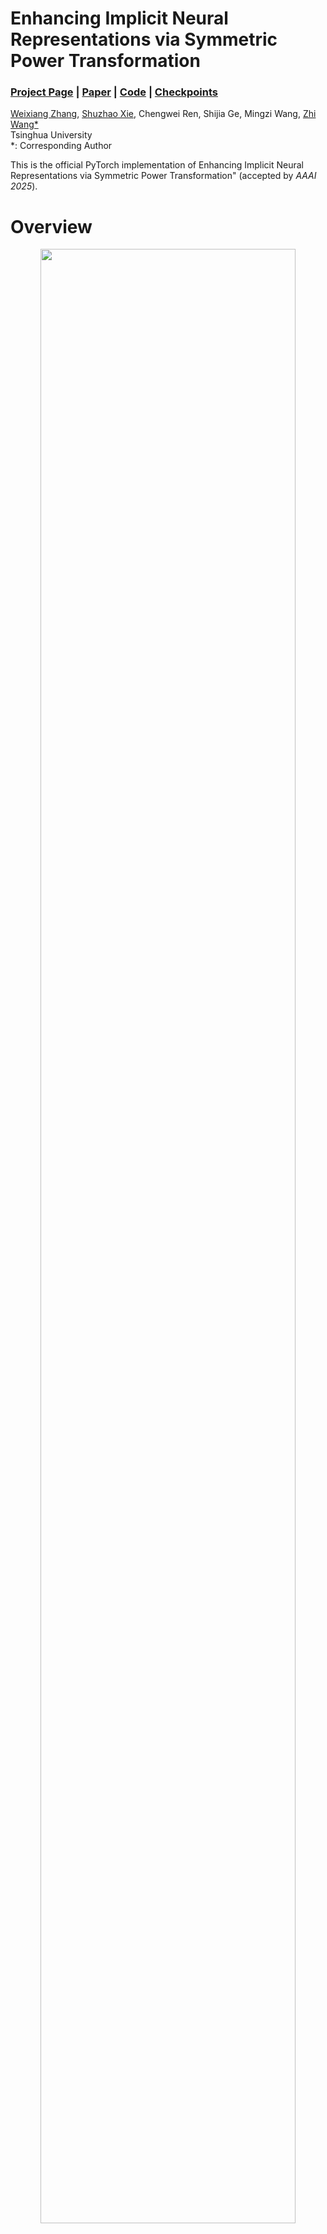 # Enhancing Implicit Neural Representations via Symmetric Power Transformation

### [Project Page](https://weixiang-zhang.github.io/proj-symtrans/) | [Paper](https://arxiv.org/abs/2412.09213) | [Code](https://github.com/zwx-open/Symmetric-Power-Transformation-INR) | [Checkpoints](https://drive.google.com/drive/folders/1VMtc84T4UsgoAluNKtOg-qoJXb1Z27q0?usp=drive_link)

[Weixiang Zhang](https://weixiang-zhang.github.io/),
[Shuzhao Xie](https://shuzhaoxie.github.io/),
Chengwei Ren,
Shijia Ge,
Mingzi Wang,
[Zhi Wang*](http://pages.mmlab.top/)<br>
Tsinghua University \
\*: Corresponding Author

This is the official PyTorch implementation of Enhancing Implicit Neural Representations via Symmetric Power Transformation" (accepted by *AAAI 2025*).

# Overview
<p align="center">
  <img src="./assets/intro.png" style="width:90%;">
</p>

**Abstract.** We propose **symmetric power transformation** to enhance the capacity of Implicit Neural Representation (INR) from the perspective of data transformation. Unlike prior work utilizing random permutation or index rearrangement, our method features a reversible operation that does not require additional storage consumption. Specifically, we first investigate the characteristics of data that can benefit the training of INR, proposing the Range-Defined Symmetric Hypothesis, which posits that specific range and symmetry can improve the expressive ability of INR. Based on this hypothesis, we propose a nonlinear symmetric power transformation to achieve both range-defined and symmetric properties simultaneously. We use the power coefficient to redistribute data to approximate symmetry within the target range. To improve the robustness of the transformation, we further design deviation-aware calibration and adaptive soft boundary to address issues of extreme deviation boosting and continuity breaking. Extensive
experiments are conducted to verify the performance of the proposed method, demonstrating that our transformation can reliably improve INR compared with other data transformations. We also conduct 1D audio, 2D image and 3D video fitting tasks to demonstrate the effectiveness and applicability of our method.


# Quick Start
## Clone Repository
```shell
git clone https://github.com/zwx-open/Symmetric-Power-Transformation-INR.git
cd Symmetric-Power-Transformation-INR
```
## Enviroment Setup
todo;

> **Tested Enviroments**: 
</br> - Ubuntu 20.04 with PyTorch 1.12.1 & CUDA 11.3.1 on RTX 3090

## Run Demo
> Demo: Fit `DIV2K/test/00.png` with SIREN + Sym-power-trans (5k epochs; ~5minutes)
```shell
python run.py 
```


# High Level Structure
```
├── assets
│   └── intro.png
├── components
│   ├── lpips.py
│   ├── ssim.py
│   ├── ssim_.py
│   └── transform.py ## The implementaion of Symm-Power-Trans
├── config.py ## The config of different experimental settings 
├── data
│   ├── div2k
│   ├── Kodak
│   ├── libri_test_clean_121726
│   └── text
├── main.py
├── manager.py ## Manage arguments under different experimental settings
├── models.py ## Backbones of INR
├── opt.py  ## Arugment parser
├── README.md
├── run.py ## Run this file
├── trainer
│   ├── base_trainer.py
│   ├── img_trainer.py  
└── util
    ├── io.py
    ├── logger.py
    ├── misc.py
    ├── recorder.py
    └── tensorboard.py
```

# Code Execution
## How to run experiments in this repo? 
Please update code in `run.py` (~line 62) to run different experiments:
The defualt is running demo (exp_000):
```py
if __name__ == "__main__":

    exp = "000"
    param_sets = PAMRAM_SET[exp]
    gpu_list = [i for i in range(len(param_sets))]
    
    run_tasks(exp, param_sets, gpu_list)
```
For example, if you want to run experment 001, you can update it with `exp = "001"`. Moreover, feel free to allocate tasks for different gpu:
```py
if __name__ == "__main__":

    exp = "001"
    param_sets = PAMRAM_SET[exp]
    gpu_list = [3, 0] # assert len(param_sets) == len(gpu_list)
    
    run_tasks(exp, param_sets, gpu_list)
```
## How to set different tasks \& paramters?
For example, if you want to run *sym_power* and *01_norm* in `exp_001`, please update `config.py` with:

```python
PAMRAM_SET["001"] = (
            "01_norm",
            # "z_score",

            #"gamma_0.5",
            #"gamma_2.0",

            # "scale_0.5",
            # "scale_1.0",
            # "scale_2.0",

            # "inverse",
            # "rpp"
            # "box_cox",
            
            "sym_power",          
        )
```
## How to register new task?
Feel free to register new experiment by adding new key in `config.py`:
```python
PAMRAM_SET["999"] = (
            "xxx1",
            "xxx2",        
        )
```
and define corresponding function in `manager.py`:
```python
def _set_exp_999(self, param_set):
    if param_set == "xxx1":
        self.p.xxx = xxx1
    elif param_set == "xxx2":
        self.p.xxx = xxx2
```

## More Flexible Way
If you prefer a more flexible way to run this code, please refer to `debug.py`:
```py
'''flexiblely set all arugments in opt.py'''
def debug(use_cuda=0):
    args = [
        "--model_type",
        "siren",
        "--input_path",
        "./data/div2k/test_data/00.png",
        "--eval_lpips",
        "--transform",
        "sym_power",
        "--tag",
        "debug_demo",
        "--lr",
        "0.0001",
        "--up_folder_name",
        "000_demo", 
    ]
    os.environ["CUDA_VISIBLE_DEVICES"] = str(use_cuda) 
    script = "python main.py " + " ".join(args)
    print(f"Running: {script}")
    os.system(script)
```

Then running `debug.py`:
```python
python debug.py
```

# Reproducing Results from the Paper

## Comparison of Different Transformations (Table 1)
<p align="center">
  <img src="./assets/tab1.png" style="width:90%;">
</p>

The setting of this experiments is correspoinding to `_set_exp_001()` in `manager.py`. Please run `exp_001` following [How to run experiments in this repo](#How-to-run-experiments-in-this-repo?).

Chekckpoints can be found in [here](https://drive.google.com/drive/folders/1VMtc84T4UsgoAluNKtOg-qoJXb1Z27q0?usp=drive_link) (`log/001_trans`).



# Citation
Please consider leaving a ⭐ and citing our paper if you find this project helpful:

```
@article{sym-power-trans-inr,
  title={Enhancing Implicit Neural Representations via Symmetric Power Transformation},
  author={Zhang, Weixiang and Xie, Shuzhao and Ren, Chengwei and Ge, Shijia and Wang, Mingzi and Wang, Zhi},
  journal={arXiv preprint arXiv:2412.09213},
  year={2024}
}
```
